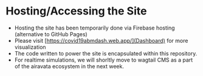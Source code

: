 # Hosting/Accessing the Site
* Hosting the site has been temporarily done via Firebase hosting (alternative to GitHub Pages)
* Please visit [https://covid19abmdash.web.app/](Dashboard) for more visualization
* The code written to power the site is encapsulated within this repository. 
* For realtime simulations, we will shorltly move to wagtail CMS as a part of the airavata ecosystem in the next week.
